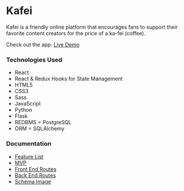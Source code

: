 # Kafei

Kafei is a friendly online platform that encourages fans to support their favorite content creators for the price of a ka-fei (coffee).

Check out the app: [Live Demo](https://)

### Technologies Used

* React
* React & Redux Hooks for State Management
* HTML5
* CSS3
* Sass
* JavaScript
* Python
* Flask
* REDBMS = PostgreSQL
* ORM = SQLAlchemy

### Documentation


* [Feature List](/documentation/featureList.md)
* [MVP](/documentation/MVP.md)
* [Front End Routes](/documentation/frontEndRoutes.md)
* [Back End Routes](/documentation/backEndRoutes.md)
* [Schema Image](/documentation/schema.png)
